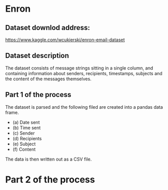 # Enron

## Dataset downlod address:
https://www.kaggle.com/wcukierski/enron-email-dataset

## Dataset description
The dataset consists of message strings sitting in a single column, and containing
information about senders, recipients, timestamps, subjects and the content of the
messages themselves.

## Part 1 of the process
The dataset is parsed and the following filed are created into a pandas data frame.

- (a) Date sent
- (b) Time sent
- (c) Sender
- (d) Recipients
- (e) Subject
- (f) Content

The data is then written out as a CSV file.

# Part 2 of the process


